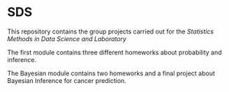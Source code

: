 # SDS
This repository contains the group projects carried out for the *Statistics Methods in Data Science and Laboratory*

The first module contains three different homeworks about probability and inference.

The Bayesian module contains two homeworks and a final project about Bayesian Inference for cancer prediction.
